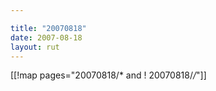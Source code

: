```yaml
---

title: "20070818"
date: 2007-08-18
layout: rut
---
```


[[!map pages="20070818/* and ! 20070818/*/*"]]
